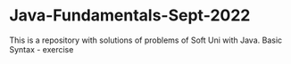 # Java-Fundamentals-Sept-2022
This is a repository with solutions of problems of Soft Uni with Java.
Basic Syntax - exercise
